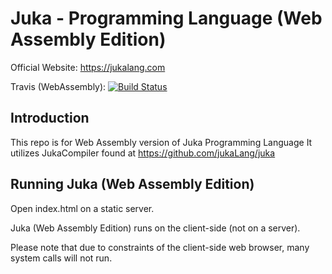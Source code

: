 # Juka - Programming Language (Web Assembly Edition)

Official Website: https://jukalang.com

Travis (WebAssembly): [![Build Status](https://app.travis-ci.com/jukaLang/juka-webassembly.svg?branch=master)](https://app.travis-ci.com/jukaLang/juka-webassembly)

## Introduction

This repo is for Web Assembly version of Juka Programming Language
It utilizes JukaCompiler found at https://github.com/jukaLang/juka


## Running Juka (Web Assembly Edition)

Open index.html on a static server. 

Juka (Web Assembly Edition) runs on the client-side (not on a server).

Please note that due to constraints of the client-side web browser, many system calls will not run.